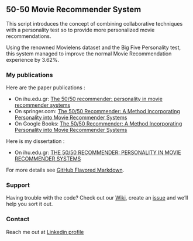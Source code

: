 ## 50-50 Movie Recommender System


This script introduces the concept of combining collaborative techniques with a personality test so to provide more personalized movie recommendations.

Using the renowned Movielens dataset and the Big Five Personality test, this system managed to improve the normal Movie Recommendation experience by 3.62%.


### My publications

Here are the paper publications :

- On ihu.edu.gr: [The 50/50 recommender: personality in movie recommender systems](https://repository.ihu.edu.gr/xmlui/handle/11544/15259)
- On springer.com: [The 50/50 Recommender: A Method Incorporating Personality into Movie Recommender Systems](https://link.springer.com/chapter/10.1007/978-3-319-65172-9_42)
- On Google Books: [The 50/50 Recommender: A Method Incorporating Personality into Movie Recommender Systems](https://books.google.gr/books?id=gR8vDwAAQBAJ&pg=PA501&lpg=PA501&dq=50%2050%20recommender&source=bl&ots=JoJ1RfJjvj&sig=PpBpu8lKVVExvvUMFD27w3SmnD8&hl=el&sa=X&ved=0ahUKEwjmh_z0sonWAhXhApoKHYCEAq4Q6AEIUjAF#v=onepage&q=50%2050%20recommender&f=false)

Here is my dissertation :

- On ihu.edu.gr: [THE 50/50 RECOMMENDER: PERSONALITY IN MOVIE RECOMMENDER SYSTEMS](https://repository.ihu.edu.gr/xmlui/bitstream/handle/11544/15259/The%2050_50%20Recommender%20System%20Dissertation-Nalmpantis%20Orestis.pdf?sequence=1)

For more details see [GitHub Flavored Markdown](https://guides.github.com/features/mastering-markdown/).

### Support

Having trouble with the code? Check out our [Wiki](https://github.com/orestis87/5050recommender/wiki), create an [issue](https://github.com/orestis87/5050recommender/issues) and we’ll help you sort it out.

### Contact

Reach me out at [Linkedin profile](https://gr.linkedin.com/in/orestisnalmpantis)
